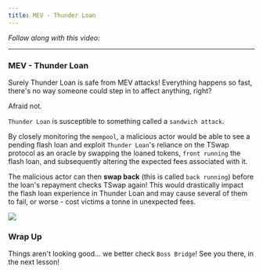 ```yaml
---
title: MEV - Thunder Loan
---
```


_Follow along with this video:_

---

### MEV - Thunder Loan

Surely Thunder Loan is safe from MEV attacks! Everything happens so fast, there's no way someone could step in to affect anything, right?

Afraid not.

`Thunder Loan` is susceptible to something called a `sandwich attack`.

By closely monitoring the `mempool`, a malicious actor would be able to see a pending flash loan and exploit `Thunder Loan`'s reliance on the TSwap protocol as an oracle by swapping the loaned tokens, `front running` the flash loan, and subsequently altering the expected fees associated with it.

The malicious actor can then **swap back** (this is called `back running`) before the loan's repayment checks TSwap again! This would drastically impact the flash loan experience in Thunder Loan and may cause several of them to fail, or worse - cost victims a tonne in unexpected fees.

<img src="/security-section-8/7-thunder-loan-mev/mev-thunder-loan1.png">

### Wrap Up

Things aren't looking good... we better check `Boss Bridge`! See you there, in the next lesson!
